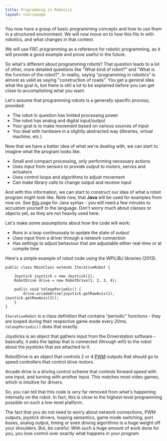 ```yaml
---
title: Programming in Robotics
layout: coursepage
---
```


You now have a grasp of basic programming concepts and how to use them in a structured environment. We will now move on to how this fits in with robotics, and what changes in that context.

We will use FRC programming as a reference for robotic programming, as it will provide a good example and prove useful in the future.

So what's different about programming robots? That question leads to a lot of other, more detailed questions like "What kind of robot?" and "What is the function of the robot?". In reality, saying "programming in robotics" is almost as valid as saying "construction of roads". You get a general idea what the goal is, but there is still a lot to be explained before you can get close to accomplishing what you want.

Let's assume that programming robots is a generally specific process, provided:

- The robot in question has limited processing power
- The robot has analog and digital input/output
- Your goal is to make movement based on various sources of input
- You deal with hardware in a slightly abstracted way (libraries, virtual machine, etc.)

Now that we have a better idea of what we're dealing with, we can start to imagine what the program looks like.

- Small and compact processing, only performing necessary actions
- Uses input from sensors to provide output to motors, servos and actuators
- Uses control loops and algorithms to adjust movement
- Can make library calls to change output and receive input

And with this information, we can start to construct our idea of what a robot program might look like. Note now, that **Java** will be used for examples from now on. See [this](http://learnxinyminutes.com/docs/java/) page for Java syntax - you will need a few minutes to accustom yourself to the language. Don't worry much about classes or objects yet, as they are not heavily used here.

Let's make some assumptions about how the code will work:

- Runs in a loop continuously to update the state of output
- Uses input from a driver through a network connection
- Has settings to adjust behaviour that are adjustable either real-time or at compile time

Here's a simple example of robot code using the WPILIBJ libraries (2013).

    public class MainClass extends IterativeRobot {

        Joystick joystick = new Joystick(1);
        RobotDrive drive = new RobotDrive(1, 2, 3, 4);

        public void teleopPeriodic() {
            drive.arcadeDrive(joystick.getRawAxis(1), joystick.getRawAxis(2));
        }
    }
    
`IterativeRobot` is a class definition that contains "periodic" functions - they are looped during their respective game mode every 20ms. `teleopPeriodic()` does that exactly.

Joysticks is an object that gathers input from the Driverstation software - basically, it asks the laptop that is connected (through wifi) to the robot about the joysticks that are attached to it.

RobotDrive is an object that controls 2 or 4 [PWM](http://en.wikipedia.org/wiki/Pulse-width_modulation) outputs that should go to speed controllers that control drive motors.

Arcade drive is a driving control scheme that controls forward speed with one input, and turning with another input. This matches most video games, which is intuitive for drivers.

So, you can tell that this code is *very* far removed from what's happening internally on the robot. In fact, this is close to the highest-level programming possible on such a low-level platform.

The fact that you do not need to worry about network connections, PWM outputs, joystick drivers, looping semantics, game mode switching, port buses, analog output, timing or even driving algorithms is a huge weight off your shoulders. But, be careful. With such a huge amount of work done for you, you lose control over exactly what happens in your program.
